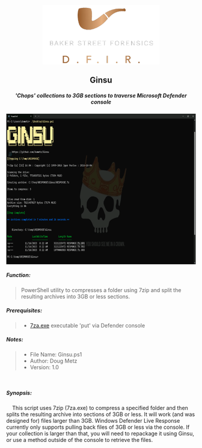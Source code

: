 <div align="center">
 <img style="padding:0;vertical-align:bottom;" height="158" width="311" src="BSF.png"/>
 <p>
  <h2>
   Ginsu
  </h2>
  <h5>
      'Chops' collections to 3GB sections to traverse Microsoft Defender console
   </h5>
<p>
<p>
 </div>
<div align="center">
  <img style="padding:0;vertical-align:bottom;" height="400" width="600" src="Screenshot.png"/>
  <div align="left">
  <h5>
   Function:
  </h5>

> PowerShell utility to compresses a folder using 7zip and split the resulting archives into 3GB or less sections.
<h5>
   Prerequisites:
</h5>

>- [7za.exe](https://www.7-zip.org/a/7z2301-extra.7z) executable 'put' via Defender console

<h5>
   Notes:
</h5>

>- File Name: Ginsu.ps1
>- Author: Doug Metz
>- Version: 1.0

    
<h5>
   Synopsis:
</h5>
    This script uses 7zip (7za.exe) to compress a specified folder and then splits the resulting archive into sections of 3GB or less. It will work (and was designed for) files larger than 3GB.  Windows Defender Live Response currently only supports pulling back files of 3GB or less via the console. If your collection is larger than that, you will need to repackage it using Ginsu, or use a method outside of the console to retrieve the files.